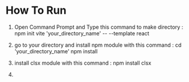 # How To Run
 
 1. Open Command Prompt and Type this command to make directory :
    npm init vite 'your_directory_name' -- --template react
    
 2. go to your directory and install npm module with this command :
    cd 'your_directory_name'
    npm install
 3. install clsx module with this command :
    npm install clsx
 4. 
